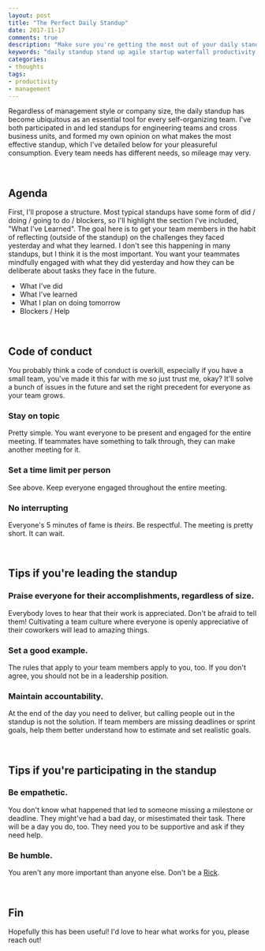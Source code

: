 ```yaml
---
layout: post
title: "The Perfect Daily Standup"
date: 2017-11-17
comments: true
description: "Make sure you're getting the most out of your daily standups with this handy dandy checklist"
keywords: "daily standup stand up agile startup waterfall productivity team management engineering"
categories:
- thoughts
tags:
- productivity
- management
---
```

Regardless of management style or company size, the daily standup has become ubiquitous as an essential tool for every self-organizing team. I've both participated in and led standups for engineering teams and cross business units, and formed my own opinion on what makes the most effective standup, which I've detailed below for your pleasureful consumption. Every team needs has different needs, so mileage may very.

<br/>

## Agenda

First, I'll propose a structure. Most typical standups have some form of did / doing / going to do / blockers, so I'll highlight the section I've included, "What I've Learned". The goal here is to get your team members in the habit of reflecting (outside of the standup) on the challenges they faced yesterday and what they learned. I don't see this happening in many standups, but I think it is the most important. You want your teammates mindfully engaged with what they did yesterday and how they can be deliberate about tasks they face in the future.

- What I've did
- What I've learned
- What I plan on doing tomorrow
- Blockers / Help

<br/>

## Code of conduct

You probably think a code of conduct is overkill, especially if you have a small team, you've made it this far with me so just trust me, okay? It'll solve a bunch of issues in the future and set the right precedent for everyone as your team grows.



### Stay on topic

Pretty simple. You want everyone to be present and engaged for the entire meeting. If teammates have something to talk through, they can make another meeting for it.


### Set a time limit per person

See above. Keep everyone engaged throughout the entire meeting.



### No interrupting

Everyone's 5 minutes of fame is _theirs_. Be respectful. The meeting is pretty short. It can wait.

<br/>

## Tips if you're leading the standup

### Praise everyone for their accomplishments, regardless of size.

Everybody loves to hear that their work is appreciated. Don't be afraid to tell them! Cultivating a team culture where everyone is openly appreciative of their coworkers will lead to amazing things.

### Set a good example.

The rules that apply to your team members apply to you, too. If you don't agree, you should not be in a leadership position.

### Maintain accountability.

At the end of the day you need to deliver, but calling people out in the standup is not the solution. If team members are missing deadlines or sprint goals, help them better understand how to estimate and set realistic goals.

<br/>

## Tips if you're participating in the standup

### Be empathetic.

You don't know what happened that led to someone missing a milestone or deadline. They might've had a bad day, or misestimated their task. There will be a day you do, too. They need you to be supportive and ask if they need help.

### Be humble.

You aren't any more important than anyone else. Don't be a [Rick](https://medium.com/software-developer/taking-responsibility-for-yourself-8efcb9615589).

<br/>

## Fin
Hopefully this has been useful! I'd love to hear what works for you, please reach out!